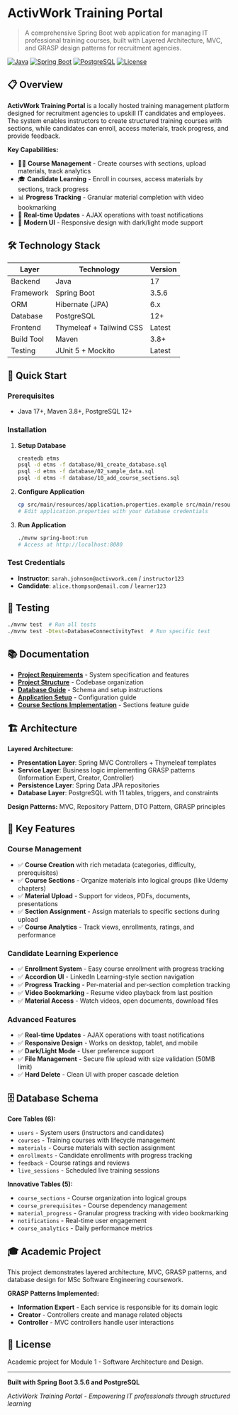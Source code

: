 # ActivWork Training Portal

> A comprehensive Spring Boot web application for managing IT professional training courses, built with Layered Architecture, MVC, and GRASP design patterns for recruitment agencies.

[![Java](https://img.shields.io/badge/Java-17-orange.svg)](https://www.oracle.com/java/)
[![Spring Boot](https://img.shields.io/badge/Spring%20Boot-3.5.6-brightgreen.svg)](https://spring.io/projects/spring-boot)
[![PostgreSQL](https://img.shields.io/badge/PostgreSQL-12%2B-blue.svg)](https://www.postgresql.org/)
[![License](https://img.shields.io/badge/License-Academic-yellow.svg)]()

## 📋 Overview

**ActivWork Training Portal** is a locally hosted training management platform designed for recruitment agencies to upskill IT candidates and employees. The system enables instructors to create structured training courses with sections, while candidates can enroll, access materials, track progress, and provide feedback.

**Key Capabilities:**
- 👨‍🏫 **Course Management** - Create courses with sections, upload materials, track analytics
- 🎓 **Candidate Learning** - Enroll in courses, access materials by sections, track progress
- 📊 **Progress Tracking** - Granular material completion with video bookmarking
- 🔔 **Real-time Updates** - AJAX operations with toast notifications
- 🎨 **Modern UI** - Responsive design with dark/light mode support

## 🛠️ Technology Stack

| Layer | Technology | Version |
|-------|-----------|---------|
| Backend | Java | 17 |
| Framework | Spring Boot | 3.5.6 |
| ORM | Hibernate (JPA) | 6.x |
| Database | PostgreSQL | 12+ |
| Frontend | Thymeleaf + Tailwind CSS | Latest |
| Build Tool | Maven | 3.8+ |
| Testing | JUnit 5 + Mockito | Latest |

## 🚀 Quick Start

### Prerequisites
- Java 17+, Maven 3.8+, PostgreSQL 12+

### Installation

1. **Setup Database**
   ```bash
   createdb etms
   psql -d etms -f database/01_create_database.sql
   psql -d etms -f database/02_sample_data.sql
   psql -d etms -f database/10_add_course_sections.sql
   ```

2. **Configure Application**
   ```bash
   cp src/main/resources/application.properties.example src/main/resources/application.properties
   # Edit application.properties with your database credentials
   ```

3. **Run Application**
   ```bash
   ./mvnw spring-boot:run
   # Access at http://localhost:8080
   ```

### Test Credentials
- **Instructor**: `sarah.johnson@activwork.com` / `instructor123`
- **Candidate**: `alice.thompson@email.com` / `learner123`

## 🧪 Testing

```bash
./mvnw test  # Run all tests
./mvnw test -Dtest=DatabaseConnectivityTest  # Run specific test
```

## 📚 Documentation

- **[Project Requirements](project_requirement.md)** - System specification and features
- **[Project Structure](docs/personal/PROJECT_STRUCTURE.md)** - Codebase organization
- **[Database Guide](database/README.md)** - Schema and setup instructions
- **[Application Setup](docs/personal/APPLICATION_SETUP.md)** - Configuration guide
- **[Course Sections Implementation](SECTION_IMPLEMENTATION_SUMMARY.md)** - Sections feature guide

## 🏗️ Architecture

**Layered Architecture:**
- **Presentation Layer**: Spring MVC Controllers + Thymeleaf templates
- **Service Layer**: Business logic implementing GRASP patterns (Information Expert, Creator, Controller)
- **Persistence Layer**: Spring Data JPA repositories
- **Database Layer**: PostgreSQL with 11 tables, triggers, and constraints

**Design Patterns:** MVC, Repository Pattern, DTO Pattern, GRASP principles

## 🎯 Key Features

### **Course Management**
- ✅ **Course Creation** with rich metadata (categories, difficulty, prerequisites)
- ✅ **Course Sections** - Organize materials into logical groups (like Udemy chapters)
- ✅ **Material Upload** - Support for videos, PDFs, documents, presentations
- ✅ **Section Assignment** - Assign materials to specific sections during upload
- ✅ **Course Analytics** - Track views, enrollments, ratings, and performance

### **Candidate Learning Experience**
- ✅ **Enrollment System** - Easy course enrollment with progress tracking
- ✅ **Accordion UI** - LinkedIn Learning-style section navigation
- ✅ **Progress Tracking** - Per-material and per-section completion tracking
- ✅ **Video Bookmarking** - Resume video playback from last position
- ✅ **Material Access** - Watch videos, open documents, download files

### **Advanced Features**
- ✅ **Real-time Updates** - AJAX operations with toast notifications
- ✅ **Responsive Design** - Works on desktop, tablet, and mobile
- ✅ **Dark/Light Mode** - User preference support
- ✅ **File Management** - Secure file upload with size validation (50MB limit)
- ✅ **Hard Delete** - Clean UI with proper cascade deletion

## 🗄️ Database Schema

**Core Tables (6):**
- `users` - System users (instructors and candidates)
- `courses` - Training courses with lifecycle management
- `materials` - Course materials with section assignment
- `enrollments` - Candidate enrollments with progress tracking
- `feedback` - Course ratings and reviews
- `live_sessions` - Scheduled live training sessions

**Innovative Tables (5):**
- `course_sections` - Course organization into logical groups
- `course_prerequisites` - Course dependency management
- `material_progress` - Granular progress tracking with video bookmarking
- `notifications` - Real-time user engagement
- `course_analytics` - Daily performance metrics

## 🎓 Academic Project

This project demonstrates layered architecture, MVC, GRASP patterns, and database design for MSc Software Engineering coursework.

**GRASP Patterns Implemented:**
- **Information Expert** - Each service is responsible for its domain logic
- **Creator** - Controllers create and manage related objects
- **Controller** - MVC controllers handle user interactions

## 📝 License

Academic project for Module 1 - Software Architecture and Design.

---

**Built with Spring Boot 3.5.6 and PostgreSQL**

*ActivWork Training Portal - Empowering IT professionals through structured learning*